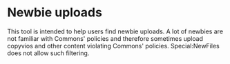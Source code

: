 # Newbie uploads
This tool is intended to help users find newbie uploads.
A lot of newbies are not familiar with Commons' policies and therefore sometimes upload copyvios and other content violating Commons' policies.
Special:NewFiles does not allow such filtering.
